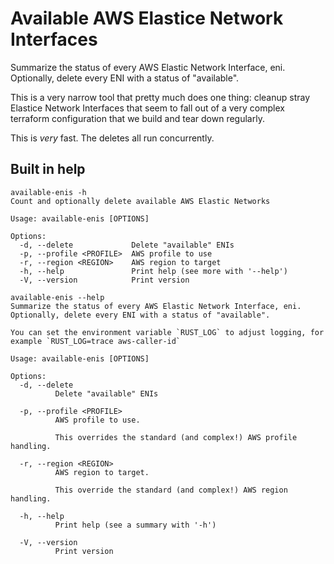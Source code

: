 # Available AWS Elastice Network Interfaces

Summarize the status of every AWS Elastic Network Interface, eni.
Optionally, delete every ENI with a status of "available".

This is a very narrow tool that pretty much does one thing:
cleanup stray Elastice Network Interfaces that seem to fall
out of a very complex terraform configuration that we build
and tear down regularly.

This is _very_ fast. The deletes all run concurrently.

## Built in help

```
available-enis -h
Count and optionally delete available AWS Elastic Networks

Usage: available-enis [OPTIONS]

Options:
  -d, --delete             Delete "available" ENIs
  -p, --profile <PROFILE>  AWS profile to use
  -r, --region <REGION>    AWS region to target
  -h, --help               Print help (see more with '--help')
  -V, --version            Print version
```

```
available-enis --help
Summarize the status of every AWS Elastic Network Interface, eni.
Optionally, delete every ENI with a status of "available".

You can set the environment variable `RUST_LOG` to adjust logging, for
example `RUST_LOG=trace aws-caller-id`

Usage: available-enis [OPTIONS]

Options:
  -d, --delete
          Delete "available" ENIs

  -p, --profile <PROFILE>
          AWS profile to use.

          This overrides the standard (and complex!) AWS profile handling.

  -r, --region <REGION>
          AWS region to target.

          This override the standard (and complex!) AWS region handling.

  -h, --help
          Print help (see a summary with '-h')

  -V, --version
          Print version
```